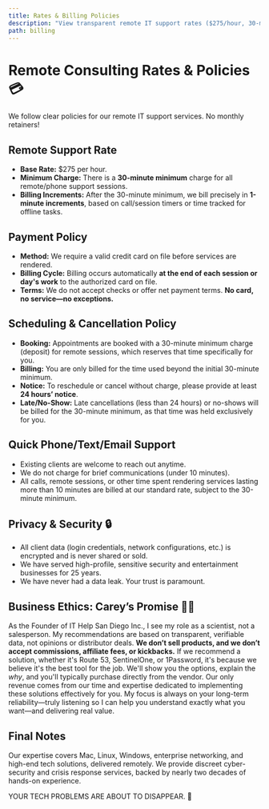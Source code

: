 ```yaml
---
title: Rates & Billing Policies
description: "View transparent remote IT support rates ($275/hour, 30-min minimum), billing policies, payment terms, and our commitment to ethical service."
path: billing
---
```


# Remote Consulting Rates & Policies 💳

We follow clear policies for our remote IT support services. No monthly retainers!

## Remote Support Rate

* **Base Rate:** $275 per hour.
* **Minimum Charge:** There is a **30-minute minimum** charge for all remote/phone support sessions.
* **Billing Increments:** After the 30-minute minimum, we bill precisely in **1-minute increments**, based on call/session timers or time tracked for offline tasks.

## Payment Policy

* **Method:** We require a valid credit card on file before services are rendered.
* **Billing Cycle:** Billing occurs automatically **at the end of each session or day's work** to the authorized card on file.
* **Terms:** We do not accept checks or offer net payment terms. **No card, no service—no exceptions.**

## Scheduling & Cancellation Policy

* **Booking:** Appointments are booked with a 30-minute minimum charge (deposit) for remote sessions, which reserves that time specifically for you.
* **Billing:** You are only billed for the time used beyond the initial 30-minute minimum.
* **Notice:** To reschedule or cancel without charge, please provide at least **24 hours’ notice**.
* **Late/No-Show:** Late cancellations (less than 24 hours) or no-shows will be billed for the 30-minute minimum, as that time was held exclusively for you.

## Quick Phone/Text/Email Support

* Existing clients are welcome to reach out anytime.
* We do not charge for brief communications (under 10 minutes).
* All calls, remote sessions, or other time spent rendering services lasting more than 10 minutes are billed at our standard rate, subject to the 30-minute minimum.

## Privacy & Security 🔒

* All client data (login credentials, network configurations, etc.) is encrypted and is never shared or sold.
* We have served high-profile, sensitive security and entertainment businesses for 25 years.
* We have never had a data leak. Your trust is paramount.

## Business Ethics: Carey’s Promise 🧑‍🔬

As the Founder of IT Help San Diego Inc., I see my role as a scientist, not a salesperson. My recommendations are based on transparent, verifiable data, not opinions or distributor deals. <strong class="ethics-statement">We don’t sell products, and we don’t accept commissions, affiliate fees, or kickbacks.</strong> If we recommend a solution, whether it's Route 53, SentinelOne, or 1Password, it's because we believe it's the best tool for the job. We'll show you the options, explain the *why*, and you'll typically purchase directly from the vendor. Our only revenue comes from our time and expertise dedicated to implementing these solutions effectively for you. My focus is always on your long-term reliability—truly listening so I can help you understand exactly what you want—and delivering real value.

## Final Notes

Our expertise covers Mac, Linux, Windows, enterprise networking, and high-end tech solutions, delivered remotely. We provide discreet cyber-security and crisis response services, backed by nearly two decades of hands-on experience.

<p class="final-tagline">YOUR TECH PROBLEMS ARE ABOUT TO DISAPPEAR. 🚀</p>
